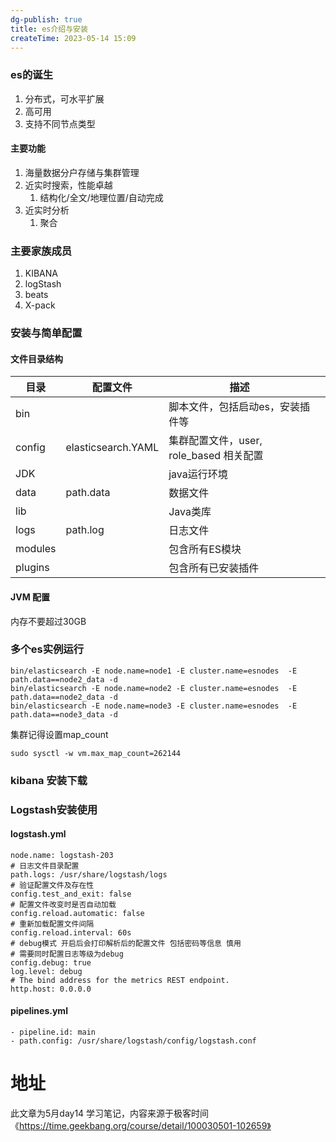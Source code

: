 ```yaml
---
dg-publish: true
title: es介绍与安装
createTime: 2023-05-14 15:09  
---
```


### es的诞生

1. 分布式，可水平扩展
2. 高可用
3. 支持不同节点类型

#### 主要功能

1. 海量数据分户存储与集群管理
2. 近实时搜索，性能卓越
	1. 结构化/全文/地理位置/自动完成
3. 近实时分析
	1. 聚合

### 主要家族成员

1. KIBANA
2. logStash
3. beats
4. X-pack


### 安装与简单配置

#### 文件目录结构

| 目录    | 配置文件           | 描述                                    |     |
| ------- | ------------------ | --------------------------------------- | --- |
| bin     |                    | 脚本文件，包括启动es，安装插件等        |     |
| config  | elasticsearch.YAML | 集群配置文件，user, role_based 相关配置 |     |
| JDK     |                    | java运行环境                            |     |
| data    | path.data          | 数据文件                                |     |
| lib     |                    | Java类库                                |     |
| logs    | path.log           | 日志文件                                |     |
| modules |                    | 包含所有ES模块                          |     |
| plugins        |                    |包含所有已安装插件                                         |     |
#### JVM 配置

内存不要超过30GB

### 多个es实例运行

```shell
bin/elasticsearch -E node.name=node1 -E cluster.name=esnodes  -E path.data==node2_data -d
bin/elasticsearch -E node.name=node2 -E cluster.name=esnodes  -E path.data==node2_data -d
bin/elasticsearch -E node.name=node3 -E cluster.name=esnodes  -E path.data==node3_data -d
```

集群记得设置map_count
```shell
sudo sysctl -w vm.max_map_count=262144
```


### kibana 安装下载

### Logstash安装使用

#### logstash.yml
```YML
node.name: logstash-203
# 日志文件目录配置
path.logs: /usr/share/logstash/logs
# 验证配置文件及存在性
config.test_and_exit: false
# 配置文件改变时是否自动加载
config.reload.automatic: false
# 重新加载配置文件间隔
config.reload.interval: 60s
# debug模式 开启后会打印解析后的配置文件 包括密码等信息 慎用
# 需要同时配置日志等级为debug
config.debug: true
log.level: debug
# The bind address for the metrics REST endpoint.
http.host: 0.0.0.0
```

#### pipelines.yml

```YML
- pipeline.id: main 
- path.config: /usr/share/logstash/config/logstash.conf
```




# 地址

此文章为5月day14 学习笔记，内容来源于极客时间《https://time.geekbang.org/course/detail/100030501-102659》